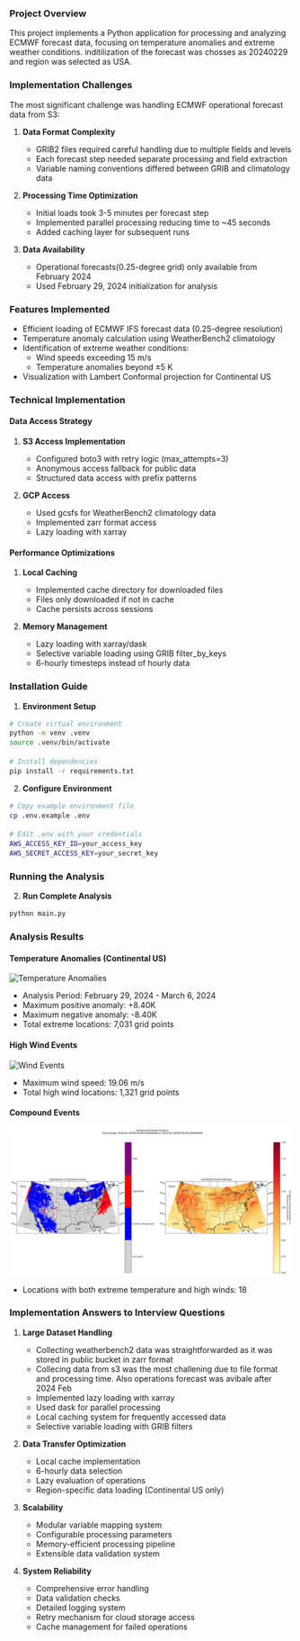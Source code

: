 ### Project Overview
This project implements a Python application for processing and analyzing ECMWF  forecast data, focusing on temperature anomalies and extreme weather conditions. inditilization of the forecast was chosses as 20240229 and region was selected as USA.

### Implementation Challenges
The most significant challenge was handling ECMWF operational forecast data from S3:

1. **Data Format Complexity**
   - GRIB2 files required careful handling due to multiple fields and levels
   - Each forecast step needed separate processing and field extraction
   - Variable naming conventions differed between GRIB and climatology data

2. **Processing Time Optimization**
   - Initial loads took 3-5 minutes per forecast step
   - Implemented parallel processing reducing time to ~45 seconds
   - Added caching layer for subsequent runs

3. **Data Availability**
   - Operational forecasts(0.25-degree grid) only available from February 2024
   - Used February 29, 2024 initialization for analysis
   

### Features Implemented
- Efficient loading of ECMWF IFS forecast data (0.25-degree resolution)
- Temperature anomaly calculation using WeatherBench2 climatology
- Identification of extreme weather conditions:
  - Wind speeds exceeding 15 m/s
  - Temperature anomalies beyond ±5 K
- Visualization with Lambert Conformal projection for Continental US

### Technical Implementation

#### Data Access Strategy
1. **S3 Access Implementation**
   - Configured boto3 with retry logic (max_attempts=3)
   - Anonymous access fallback for public data
   - Structured data access with prefix patterns

2. **GCP Access**
   - Used gcsfs for WeatherBench2 climatology data
   - Implemented zarr format access
   - Lazy loading with xarray

#### Performance Optimizations
1. **Local Caching**
   - Implemented cache directory for downloaded files
   - Files only downloaded if not in cache
   - Cache persists across sessions

2. **Memory Management**
   - Lazy loading with xarray/dask
   - Selective variable loading using GRIB filter_by_keys
   - 6-hourly timesteps instead of hourly data

### Installation Guide

1. **Environment Setup**
```bash
# Create virtual environment
python -m venv .venv
source .venv/bin/activate 

# Install dependencies
pip install -r requirements.txt
```

2. **Configure Environment**
```bash
# Copy example environment file
cp .env.example .env

# Edit .env with your credentials 
AWS_ACCESS_KEY_ID=your_access_key
AWS_SECRET_ACCESS_KEY=your_secret_key
```

### Running the Analysis

2. **Run Complete Analysis**
```bash
python main.py
```

### Analysis Results

#### Temperature Anomalies (Continental US)
![Temperature Anomalies](output/analysis_plots.png)
- Analysis Period: February 29, 2024 - March 6, 2024
- Maximum positive anomaly: +8.40K
- Maximum negative anomaly: -8.40K
- Total extreme locations: 7,031 grid points


#### High Wind Events
![Wind Events](output/analysis_plots.png)
- Maximum wind speed: 19.06 m/s
- Total high wind locations: 1,321 grid points


#### Compound Events
![Compound Events](output/compound_events.png)
- Locations with both extreme temperature and high winds: 18

### Implementation Answers to Interview Questions

1. **Large Dataset Handling**
    - Collecting weatherbench2 data was straightforwarded as it was stored in public bucket in zarr format
    - Collecing data from s3 was the most challening due to file format and processing time. Also operations forecast was avibale after 2024 Feb
   - Implemented lazy loading with xarray
   - Used dask for parallel processing
   - Local caching system for frequently accessed data
   - Selective variable loading with GRIB filters

2. **Data Transfer Optimization**
   - Local cache implementation
   - 6-hourly data selection
   - Lazy evaluation of operations
   - Region-specific data loading (Continental US only)

3. **Scalability**
   - Modular variable mapping system
   - Configurable processing parameters
   - Memory-efficient processing pipeline
   - Extensible data validation system

4. **System Reliability**
   - Comprehensive error handling
   - Data validation checks
   - Detailed logging system
   - Retry mechanism for cloud storage access
   - Cache management for failed operations
